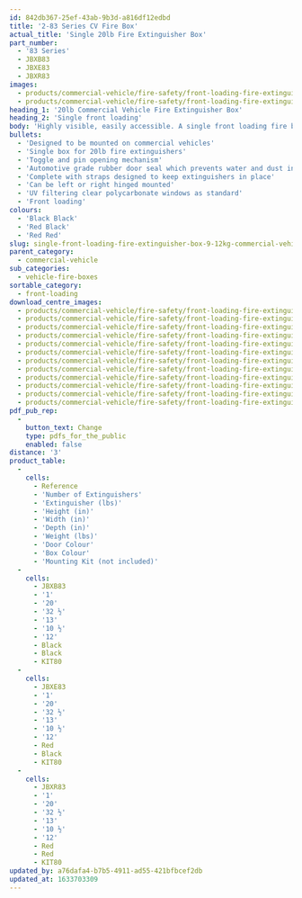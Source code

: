 ```yaml
---
id: 842db367-25ef-43ab-9b3d-a816df12edbd
title: '2-83 Series CV Fire Box'
actual_title: 'Single 20lb Fire Extinguisher Box'
part_number:
  - '83 Series'
  - JBXB83
  - JBXE83
  - JBXR83
images:
  - products/commercial-vehicle/fire-safety/front-loading-fire-extinguisher-boxes/83/images-lr/Product_Image_776x776_(518x518_focus_area)-JBXE83_01.jpg
  - products/commercial-vehicle/fire-safety/front-loading-fire-extinguisher-boxes/83/images-lr/Product_Image_776x776_(518x518_focus_area)-JBXE83_02.jpg
heading_1: '20lb Commercial Vehicle Fire Extinguisher Box'
heading_2: 'Single front loading'
body: 'Highly visible, easily accessible. A single front loading fire box for 20lb fire extinguishers. Designed to be mounted on vehicles.'
bullets:
  - 'Designed to be mounted on commercial vehicles'
  - 'Single box for 20lb fire extinguishers'
  - 'Toggle and pin opening mechanism'
  - 'Automotive grade rubber door seal which prevents water and dust ingress'
  - 'Complete with straps designed to keep extinguishers in place'
  - 'Can be left or right hinged mounted'
  - 'UV filtering clear polycarbonate windows as standard'
  - 'Front loading'
colours:
  - 'Black Black'
  - 'Red Black'
  - 'Red Red'
slug: single-front-loading-fire-extinguisher-box-9-12kg-commercial-vehicle
parent_category:
  - commercial-vehicle
sub_categories:
  - vehicle-fire-boxes
sortable_category:
  - front-loading
download_centre_images:
  - products/commercial-vehicle/fire-safety/front-loading-fire-extinguisher-boxes/83/images-hr/JBKE83_001.jpg
  - products/commercial-vehicle/fire-safety/front-loading-fire-extinguisher-boxes/83/images-hr/JBKE83_002.jpg
  - products/commercial-vehicle/fire-safety/front-loading-fire-extinguisher-boxes/83/images-hr/JBKE83_003.jpg
  - products/commercial-vehicle/fire-safety/front-loading-fire-extinguisher-boxes/83/images-hr/JBKE83_004.jpg
  - products/commercial-vehicle/fire-safety/front-loading-fire-extinguisher-boxes/83/images-hr/JBXE83_001.jpg
  - products/commercial-vehicle/fire-safety/front-loading-fire-extinguisher-boxes/83/images-hr/JBXE83_002.jpg
  - products/commercial-vehicle/fire-safety/front-loading-fire-extinguisher-boxes/83/images-hr/JBXE83_003.jpg
  - products/commercial-vehicle/fire-safety/front-loading-fire-extinguisher-boxes/83/images-hr/JBXE83_004.jpg
  - products/commercial-vehicle/fire-safety/front-loading-fire-extinguisher-boxes/83/images-hr/JBXE83_03.jpg
  - products/commercial-vehicle/fire-safety/front-loading-fire-extinguisher-boxes/83/images-hr/JBXR83_001.jpg
  - products/commercial-vehicle/fire-safety/front-loading-fire-extinguisher-boxes/83/images-hr/JBXR83_002.jpg
  - products/commercial-vehicle/fire-safety/front-loading-fire-extinguisher-boxes/83/images-hr/JBXR83_003.jpg
pdf_pub_rep:
  -
    button_text: Change
    type: pdfs_for_the_public
    enabled: false
distance: '3'
product_table:
  -
    cells:
      - Reference
      - 'Number of Extinguishers'
      - 'Extinguisher (lbs)'
      - 'Height (in)'
      - 'Width (in)'
      - 'Depth (in)'
      - 'Weight (lbs)'
      - 'Door Colour'
      - 'Box Colour'
      - 'Mounting Kit (not included)'
  -
    cells:
      - JBXB83
      - '1'
      - '20'
      - '32 ½'
      - '13'
      - '10 ½'
      - '12'
      - Black
      - Black
      - KIT80
  -
    cells:
      - JBXE83
      - '1'
      - '20'
      - '32 ½'
      - '13'
      - '10 ½'
      - '12'
      - Red
      - Black
      - KIT80
  -
    cells:
      - JBXR83
      - '1'
      - '20'
      - '32 ½'
      - '13'
      - '10 ½'
      - '12'
      - Red
      - Red
      - KIT80
updated_by: a76dafa4-b7b5-4911-ad55-421bfbcef2db
updated_at: 1633703309
---
```

